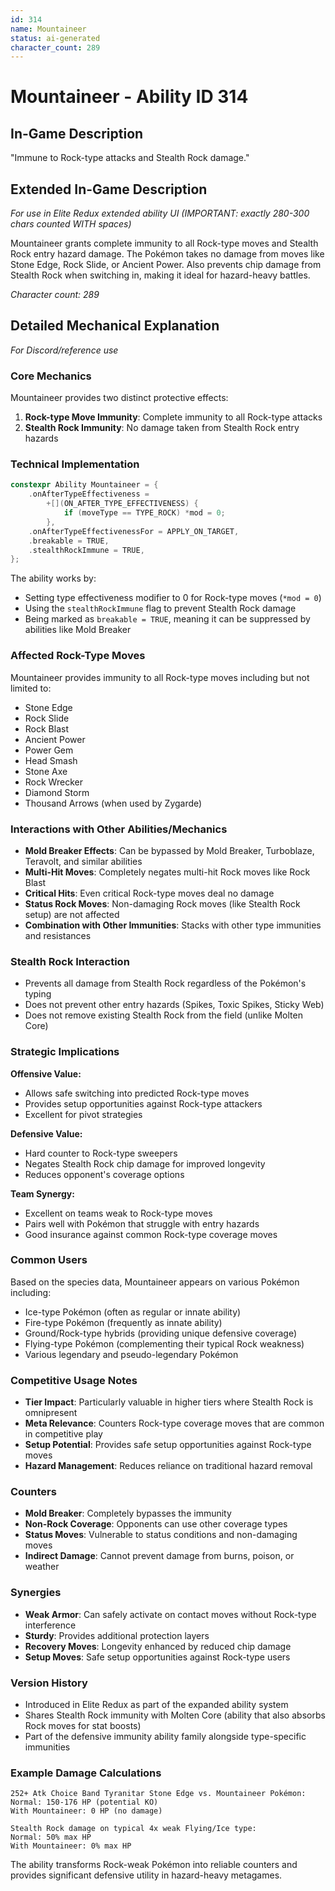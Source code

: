 ```yaml
---
id: 314
name: Mountaineer
status: ai-generated
character_count: 289
---
```


# Mountaineer - Ability ID 314

## In-Game Description
"Immune to Rock-type attacks and Stealth Rock damage."

## Extended In-Game Description
*For use in Elite Redux extended ability UI (IMPORTANT: exactly 280-300 chars counted WITH spaces)*

Mountaineer grants complete immunity to all Rock-type moves and Stealth Rock entry hazard damage. The Pokémon takes no damage from moves like Stone Edge, Rock Slide, or Ancient Power. Also prevents chip damage from Stealth Rock when switching in, making it ideal for hazard-heavy battles.

*Character count: 289*

## Detailed Mechanical Explanation
*For Discord/reference use*

### Core Mechanics
Mountaineer provides two distinct protective effects:
1. **Rock-type Move Immunity**: Complete immunity to all Rock-type attacks
2. **Stealth Rock Immunity**: No damage taken from Stealth Rock entry hazards

### Technical Implementation
```cpp
constexpr Ability Mountaineer = {
    .onAfterTypeEffectiveness =
        +[](ON_AFTER_TYPE_EFFECTIVENESS) {
            if (moveType == TYPE_ROCK) *mod = 0;
        },
    .onAfterTypeEffectivenessFor = APPLY_ON_TARGET,
    .breakable = TRUE,
    .stealthRockImmune = TRUE,
};
```

The ability works by:
- Setting type effectiveness modifier to 0 for Rock-type moves (`*mod = 0`)
- Using the `stealthRockImmune` flag to prevent Stealth Rock damage
- Being marked as `breakable = TRUE`, meaning it can be suppressed by abilities like Mold Breaker

### Affected Rock-Type Moves
Mountaineer provides immunity to all Rock-type moves including but not limited to:
- Stone Edge
- Rock Slide  
- Rock Blast
- Ancient Power
- Power Gem
- Head Smash
- Stone Axe
- Rock Wrecker
- Diamond Storm
- Thousand Arrows (when used by Zygarde)

### Interactions with Other Abilities/Mechanics
- **Mold Breaker Effects**: Can be bypassed by Mold Breaker, Turboblaze, Teravolt, and similar abilities
- **Multi-Hit Moves**: Completely negates multi-hit Rock moves like Rock Blast
- **Critical Hits**: Even critical Rock-type moves deal no damage
- **Status Rock Moves**: Non-damaging Rock moves (like Stealth Rock setup) are not affected
- **Combination with Other Immunities**: Stacks with other type immunities and resistances

### Stealth Rock Interaction
- Prevents all damage from Stealth Rock regardless of the Pokémon's typing
- Does not prevent other entry hazards (Spikes, Toxic Spikes, Sticky Web)
- Does not remove existing Stealth Rock from the field (unlike Molten Core)

### Strategic Implications
**Offensive Value:**
- Allows safe switching into predicted Rock-type moves
- Provides setup opportunities against Rock-type attackers
- Excellent for pivot strategies

**Defensive Value:**
- Hard counter to Rock-type sweepers
- Negates Stealth Rock chip damage for improved longevity
- Reduces opponent's coverage options

**Team Synergy:**
- Excellent on teams weak to Rock-type moves
- Pairs well with Pokémon that struggle with entry hazards
- Good insurance against common Rock-type coverage moves

### Common Users
Based on the species data, Mountaineer appears on various Pokémon including:
- Ice-type Pokémon (often as regular or innate ability)
- Fire-type Pokémon (frequently as innate ability)  
- Ground/Rock-type hybrids (providing unique defensive coverage)
- Flying-type Pokémon (complementing their typical Rock weakness)
- Various legendary and pseudo-legendary Pokémon

### Competitive Usage Notes
- **Tier Impact**: Particularly valuable in higher tiers where Stealth Rock is omnipresent
- **Meta Relevance**: Counters Rock-type coverage moves that are common in competitive play
- **Setup Potential**: Provides safe setup opportunities against Rock-type moves
- **Hazard Management**: Reduces reliance on traditional hazard removal

### Counters
- **Mold Breaker**: Completely bypasses the immunity
- **Non-Rock Coverage**: Opponents can use other coverage types
- **Status Moves**: Vulnerable to status conditions and non-damaging moves
- **Indirect Damage**: Cannot prevent damage from burns, poison, or weather

### Synergies
- **Weak Armor**: Can safely activate on contact moves without Rock-type interference
- **Sturdy**: Provides additional protection layers
- **Recovery Moves**: Longevity enhanced by reduced chip damage
- **Setup Moves**: Safe setup opportunities against Rock-type users

### Version History
- Introduced in Elite Redux as part of the expanded ability system
- Shares Stealth Rock immunity with Molten Core (ability that also absorbs Rock moves for stat boosts)
- Part of the defensive immunity ability family alongside type-specific immunities

### Example Damage Calculations
```
252+ Atk Choice Band Tyranitar Stone Edge vs. Mountaineer Pokémon:
Normal: 150-176 HP (potential KO)
With Mountaineer: 0 HP (no damage)

Stealth Rock damage on typical 4x weak Flying/Ice type:
Normal: 50% max HP
With Mountaineer: 0% max HP
```

The ability transforms Rock-weak Pokémon into reliable counters and provides significant defensive utility in hazard-heavy metagames.